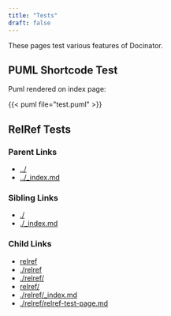 ```yaml
---
title: "Tests"
draft: false
---
```


These pages test various features of Docinator.

## PUML Shortcode Test

Puml rendered on index page: 

{{< puml file="test.puml" >}}

## RelRef Tests

### Parent Links

* [../](../)
* [../_index.md](../_index.md)

### Sibling Links

* [./](./)
* [./_index.md](./_index.md)

### Child Links
* [relref](relref)
* [./relref](./relref)
* [./relref/](./relref/)
* [relref/](relref/)
* [./relref/_index.md](./relref/_index.md)
* [./relref/relref-test-page.md](./relref/relref-test-page.md)